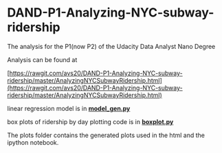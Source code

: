 # DAND-P1-Analyzing-NYC-subway-ridership
The analysis for the P1(now P2) of the Udacity Data Analyst Nano Degree

Analysis can be found at 

[https://rawgit.com/avs20/DAND-P1-Analyzing-NYC-subway-ridership/master/AnalyzingNYCSubwayRidership.html](https://rawgit.com/avs20/DAND-P1-Analyzing-NYC-subway-ridership/master/AnalyzingNYCSubwayRidership.html)

linear regression model is in  **[model_gen.py](model_gen.py)**

box plots of ridership by day plotting code is in **[boxplot.py](boxplot.py)**

The plots folder contains the generated plots used in the html and the ipython notebook.



